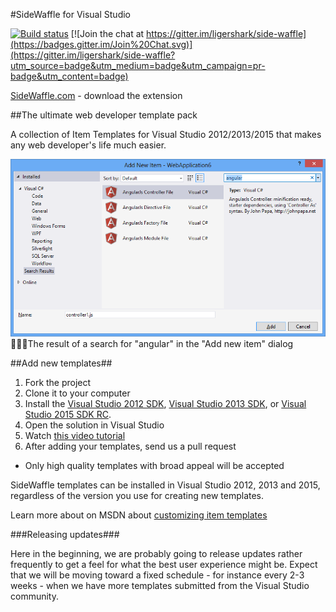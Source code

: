 #SideWaffle for Visual Studio

[![Build status](https://ci.appveyor.com/api/projects/status/bwirtvfcnjix07pd?svg=true)](https://ci.appveyor.com/project/sayedihashimi/side-waffle)
[![Join the chat at https://gitter.im/ligershark/side-waffle](https://badges.gitter.im/Join%20Chat.svg)](https://gitter.im/ligershark/side-waffle?utm_source=badge&utm_medium=badge&utm_campaign=pr-badge&utm_content=badge)

[SideWaffle.com](http://sidewaffle.com) - download the extension

##The ultimate web developer template pack

A collection of Item Templates for Visual Studio 2012/2013/2015 
that makes any web developer's life much easier.

![The result of a search for "angular" in the "Add new item" dialog](screenshot.png)
The result of a search for "angular" in the "Add new item" dialog

##Add new templates##

1. Fork the project
2. Clone it to your computer
3. Install the [Visual Studio 2012 SDK](http://www.microsoft.com/en-us/download/details.aspx?id=30668), 
[Visual Studio 2013 SDK](http://www.microsoft.com/en-us/download/details.aspx?id=40758), or 
[Visual Studio 2015 SDK RC](http://go.microsoft.com/?linkid=9877247).
4. Open the solution in Visual Studio
5. Watch [this video tutorial](http://youtu.be/h4VaORKgrOw)
6. After adding your templates, send us a pull request
 * Only high quality templates with broad appeal will be accepted

SideWaffle templates can be installed in Visual Studio 2012, 2013 and 2015, regardless of the version you use for creating new templates.

Learn more about on MSDN about [customizing item templates](http://msdn.microsoft.com/en-us/library/ms247113.aspx)

###Releasing updates###

Here in the beginning, we are probably going to release updates 
rather frequently to get a feel for what the best user experience
might be. Expect that we will be moving toward a fixed schedule - 
for instance every 2-3 weeks - when we have more templates submitted
from the Visual Studio community.

